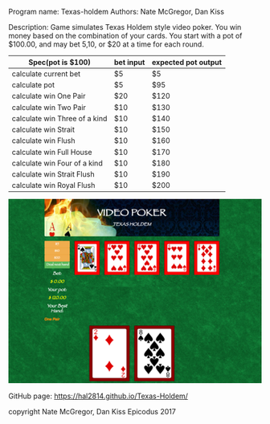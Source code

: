 Program name: Texas-holdem
Authors: Nate McGregor, Dan Kiss

Description: Game simulates Texas Holdem style video poker. You win money based on the combination of your cards. You start with a pot of $100.00, and may bet $5,$10, or $20 at a time for each round.



| Spec(pot is $100) | bet input | expected pot output |
|------|-------|--------|
| calculate current bet   | $5     | $5      |
| calculate pot   | $5     | $95      |
| calculate win One Pair  | $20     | $120      |
| calculate win Two Pair    | $10     | $130      |
| calculate win Three of a kind    | $10     | $140      |
| calculate win Strait    | $10     | $150      |
| calculate win Flush    | $10     | $160      |
| calculate win Full House    | $10     | $170     |
| calculate win Four of a kind    | $10     | $180      |
| calculate win Strait Flush   | $10     | $190      |
| calculate win Royal Flush    | $10     | $200      |


![Alt text](/img/program.png?raw=true "Screenshot")


GitHub page: https://hal2814.github.io/Texas-Holdem/

copyright Nate McGregor, Dan Kiss Epicodus 2017
